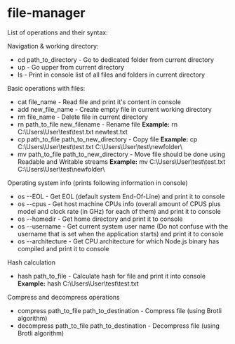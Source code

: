 # file-manager

List of operations and their syntax:

Navigation & working directory:

- cd path_to_directory - Go to dedicated folder from current directory
- up - Go upper from current directory
- ls - Print in console list of all files and folders in current directory

Basic operations with files:

- cat file_name - Read file and print it's content in console
- add new_file_name - Create empty file in current working directory
- rm file_name - Delete file in current directory
- rn path_to_file new_filename - Rename file
  **Example:** rn C:\Users\User\test\test.txt newtest.txt
- cp path_to_file path_to_new_directory - Copy file
  **Example:** cp C:\Users\User\test\test.txt C:\Users\User\test\newfolder\
- mv path_to_file path_to_new_directory - Move file should be done using Readable and Writable streams
  **Example:** mv C:\Users\User\test\test.txt C:\Users\User\test\newfolder\

Operating system info (prints following information in console)

- os --EOL - Get EOL (default system End-Of-Line) and print it to console
- os --cpus - Get host machine CPUs info (overall amount of CPUS plus model and clock rate (in GHz) for each of them) and print it to console
- os --homedir - Get home directory and print it to console
- os --username - Get current system user name (Do not confuse with the username that is set when the application starts) and print it to console
- os --architecture - Get CPU architecture for which Node.js binary has compiled and print it to console

Hash calculation

- hash path_to_file - Calculate hash for file and print it into console
  **Example:** hash C:\Users\User\test\test.txt

Compress and decompress operations

- compress path_to_file path_to_destination - Compress file (using Brotli algorithm)
- decompress path_to_file path_to_destination - Decompress file (using Brotli algorithm)
